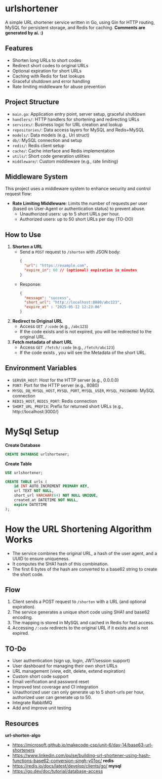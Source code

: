 # urlshortener

A simple URL shortener service written in Go, using Gin for HTTP routing, MySQL for persistent storage, and Redis for caching.
**Comments are generated by ai. :)**

## Features
- Shorten long URLs to short codes
- Redirect short codes to original URLs
- Optional expiration for short URLs
- Caching with Redis for fast lookups
- Graceful shutdown and error handling
- Rate limiting middleware for abuse prevention

## Project Structure
- `main.go`: Application entry point, server setup, graceful shutdown
- `handlers/`: HTTP handlers for shortening and redirecting URLs
- `services/`: Business logic for URL creation and lookup
- `repositories/`: Data access layers for MySQL and Redis+MySQL
- `models/`: Data models (e.g., Url struct)
- `db/`: MySQL connection and setup
- `redis/`: Redis client setup
- `cache/`: Cache interface and Redis implementation
- `utils/`: Short code generation utilities
- `middleware/`: Custom middleware (e.g., rate limiting)

## Middleware System
This project uses a middleware system to enhance security and control request flow:
- **Rate Limiting Middleware**: Limits the number of requests per user (based on User-Agent or authentication status) to prevent abuse.
  - Unauthorized users: up to 5 short URLs per hour.
  - Authorized users: up to 50 short URLs per day (TO-DO)

## How to Use
1. **Shorten a URL**
   - Send a `POST` request to `/shorten` with JSON body:
     ```json
     {
       "url": "https://example.com",
       "expire_in": 60 // (optional) expiration in minutes
     }
     ```
   - Response:
     ```json
     {
       "message": "success",
       "short_url": "http://localhost:8080/abc123",
       "expire_at" : "2025-05-12 12:23:06"
     }
     ```
2. **Redirect to Original URL**
   - Access `GET /:code` (e.g., `/abc123`)
   - If the code exists and is not expired, you will be redirected to the original URL.
3. **Fetch metadata of short URL**
   - Access `GET /fetch/:code` (e.g., `/fetch/abc123`)
   - If the code exists , you will see the Metadata of the short URL.


## Environment Variables
- `SERVER_HOST`: Host for the HTTP server (e.g., 0.0.0.0)
- `PORT`: Port for the HTTP server (e.g., 8080)
- `MYSQL_DB`, `MYSQL_HOST`, `MYSQL_PORT`, `MYSQL_USER`, `MYSQL_PASSWORD`: MySQL connection
- `REDIS_HOST`, `REDIS_PORT`: Redis connection
- `SHORT_URL_PREFIX`: Prefix for returned short URLs (e.g., http://localhost:3000/)

# MySql Setup
**Create Database**
```sql
CREATE DATABASE urlshortener;
```
**Create Table**
```sql
USE urlshortener;

CREATE TABLE urls (
    id INT AUTO_INCREMENT PRIMARY KEY,
    url TEXT NOT NULL,
    short_url VARCHAR(64) NOT NULL UNIQUE,
    created_at DATETIME NOT NULL,
    expire DATETIME
);
```

# How the URL Shortening Algorithm Works
- The service combines the original URL, a hash of the user agent, and a UUID to ensure uniqueness.
- It computes the SHA1 hash of this combination.
- The first 6 bytes of the hash are converted to a base62 string to create the short code.

## Flow
1. Client sends a POST request to `/shorten` with a URL (and optional expiration).
2. The service generates a unique short code using SHA1 and base62 encoding.
3. The mapping is stored in MySQL and cached in Redis for fast access.
4. Accessing `/:code` redirects to the original URL if it exists and is not expired.

## TO-Do
- User authentication (sign up, login, JWT/session support)
- User dashboard for managing their own short URLs
- URL management (view, edit, delete, extend expiration)
- Custom short code support
- Email verification and password reset
- Improved test coverage and CI integration
- Unauthorized user can only generate up to 5 short-urls per hour, authorized user can generate up to 50.
- Integrate RabbitMQ
- Add and improve unit testing 

## Resources
**url-shorten-algo**
- https://microsoft.github.io/makecode-csp/unit-6/day-14/base63-url-shorteners
- https://www.linkedin.com/pulse/building-url-shortener-using-hash-functions-base62-conversion-singh-y01oc/
**redis**
- https://redis.io/docs/latest/develop/clients/go/
**mysql**
- https://go.dev/doc/tutorial/database-access